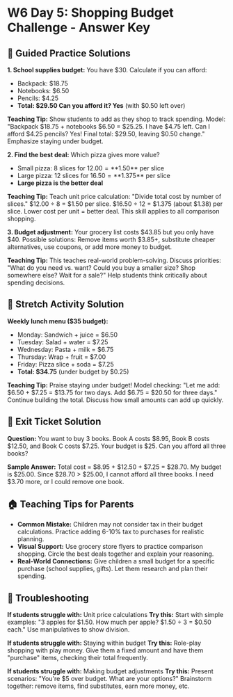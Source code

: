# W6 Day 5: Shopping Budget Challenge - Answer Key

## 📝 Guided Practice Solutions

**1. School supplies budget:** You have $30. Calculate if you can afford:
   - Backpack: $18.75
   - Notebooks: $6.50
   - Pencils: $4.25
   - **Total: $29.50 Can you afford it? Yes** (with $0.50 left over)

**Teaching Tip:** Show students to add as they shop to track spending. Model: "Backpack $18.75 + notebooks $6.50 = $25.25. I have $4.75 left. Can I afford $4.25 pencils? Yes! Final total: $29.50, leaving $0.50 change." Emphasize staying under budget.

**2. Find the best deal:** Which pizza gives more value?
   - Small pizza: 8 slices for $12.00 = **$1.50** per slice
   - Large pizza: 12 slices for $16.50 = **$1.375** per slice
   - **Large pizza is the better deal**

**Teaching Tip:** Teach unit price calculation: "Divide total cost by number of slices." $12.00 ÷ 8 = $1.50 per slice. $16.50 ÷ 12 = $1.375 (about $1.38) per slice. Lower cost per unit = better deal. This skill applies to all comparison shopping.

**3. Budget adjustment:** Your grocery list costs $43.85 but you only have $40. 
   Possible solutions: Remove items worth $3.85+, substitute cheaper alternatives, use coupons, or add more money to budget.

**Teaching Tip:** This teaches real-world problem-solving. Discuss priorities: "What do you need vs. want? Could you buy a smaller size? Shop somewhere else? Wait for a sale?" Help students think critically about spending decisions.

## 🚀 Stretch Activity Solution

**Weekly lunch menu ($35 budget):**
- Monday: Sandwich + juice = $6.50
- Tuesday: Salad + water = $7.25  
- Wednesday: Pasta + milk = $6.75
- Thursday: Wrap + fruit = $7.00
- Friday: Pizza slice + soda = $7.25
- **Total: $34.75** (under budget by $0.25)

**Teaching Tip:** Praise staying under budget! Model checking: "Let me add: $6.50 + $7.25 = $13.75 for two days. Add $6.75 = $20.50 for three days." Continue building the total. Discuss how small amounts can add up quickly.

## 🎯 Exit Ticket Solution

**Question:** You want to buy 3 books. Book A costs $8.95, Book B costs $12.50, and Book C costs $7.25. Your budget is $25. Can you afford all three books?

**Sample Answer:** Total cost = $8.95 + $12.50 + $7.25 = $28.70. My budget is $25.00. Since $28.70 > $25.00, I cannot afford all three books. I need $3.70 more, or I could remove one book.

## 🏠 Teaching Tips for Parents

- **Common Mistake:** Children may not consider tax in their budget calculations. Practice adding 6-10% tax to purchases for realistic planning.
- **Visual Support:** Use grocery store flyers to practice comparison shopping. Circle the best deals together and explain your reasoning.
- **Real-World Connections:** Give children a small budget for a specific purchase (school supplies, gifts). Let them research and plan their spending.

## 🔧 Troubleshooting

**If students struggle with:** Unit price calculations
**Try this:** Start with simple examples: "3 apples for $1.50. How much per apple? $1.50 ÷ 3 = $0.50 each." Use manipulatives to show division.

**If students struggle with:** Staying within budget
**Try this:** Role-play shopping with play money. Give them a fixed amount and have them "purchase" items, checking their total frequently.

**If students struggle with:** Making budget adjustments
**Try this:** Present scenarios: "You're $5 over budget. What are your options?" Brainstorm together: remove items, find substitutes, earn more money, etc.